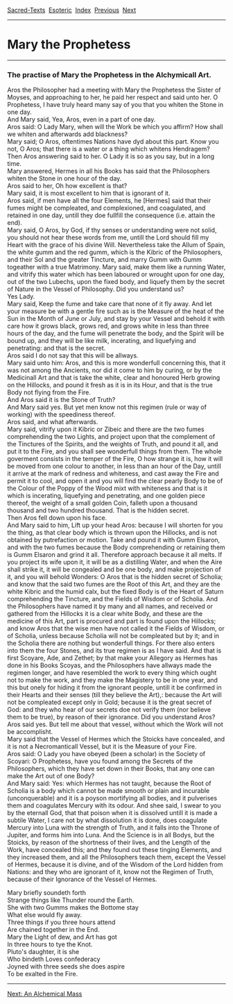 [Sacred-Texts](../index)  [Esoteric](../eso/index)  [Index](index) 
[Previous](kellystn)  [Next](mass) 

------------------------------------------------------------------------

# Mary the Prophetess

------------------------------------------------------------------------

  

### The practise of Mary the Prophetess in the Alchymicall Art.

Aros the Philosopher had a meeting with Mary the Prophetess the Sister
of Moyses, and approaching to her, he paid her respect and said unto
her. O Prophetess, I have truly heard many say of you that you whiten
the Stone in one day.  
And Mary said, Yea, Aros, even in a part of one day.  
Aros said: O Lady Mary, when will the Work be which you affirm? How
shall we whiten and afterwards add blackness?  
Mary said; O Aros, oftentimes Nations have dyd about this part. Know you
not, O Aros; that there is a water or a thing which whitens Hendragem?  
Then Aros answering said to her. O Lady it is so as you say, but in a
long time.  
Mary answered, Hermes in all his Books has said that the Philosophers
whiten the Stone in one hour of the day.  
Aros said to her, Oh how excellent is that?  
Mary said, it is most excellent to him that is ignorant of it.  
Aros said, if men have all the four Elements, he \[Hermes\] said that
their fumes might be compleated, and complexioned, and coagulated, and
retained in one day, untill they doe fullfill the consequence (i.e.
attain the end).  
Mary said, O Aros, by God, if thy senses or understanding were not
solid, you should not hear these words from me, untill the Lord should
fill my Heart with the grace of his divine Will. Nevertheless take the
Allum of Spain, the white gumm and the red gumm, which is the Kibric of
the Philosophers, and their Sol and the greater Tincture, and marry Gumm
with Gumm togeather with a true Matrimony. Mary said, make them like a
running Water, and vitrify this water which has been laboured or wrought
upon for one day, out of the two Lubechs, upon the fixed body, and
liquefy them by the secret of Nature in the Vessel of Philosophy. Did
you understand us?  
Yes Lady.  
Mary said, Keep the fume and take care that none of it fly away. And let
your measure be with a gentle fire such as is the Measure of the heat of
the Sun in the Month of June or July, and stay by your Vessel and behold
it with care how it grows black, grows red, and grows white in less than
three hours of the day, and the fume will penetrate the body, and the
Spirit will be bound up, and they will be like milk, incerating, and
liquefying and penetrating: and that is the secret.  
Aros said I do not say that this will be allways.  
Mary said unto him: Aros, and this is more wonderfull concerning this,
that it was not among the Ancients, nor did it come to him by curing, or
by the Medicinall Art and that is take the white, clear and honoured
Herb growing on the Hillocks, and pound it fresh as it is in its Hour,
and that is the true Body not flying from the Fire.  
And Aros said it is the Stone of Truth?  
And Mary said yes. But yet men know not this regimen (rule or way of
working) with the speediness thereof.  
Aros said, and what afterwards.  
Mary said, vitrify upon it Kibric or Zibeic and there are the two fumes
comprehending the two Lights, and project upon that the complement of
the Tinctures of the Spirits, and the weights of Truth, and pound it
all, and put it to the Fire, and you shall see wonderfull things from
them. The whole goverment consists in the temper of the Fire, O how
strange it is, how it will be moved from one colour to another, in less
than an hour of the Day, untill it arrive at the mark of redness and
whiteness, and cast away the Fire and permit it to cool, and open it and
you will find the clear pearly Body to be of the Colour of the Poppy of
the Wood mixt with whiteness and that is it which is incerating,
liquefying and penetrating, and one golden piece thereof, the weight of
a small golden Coin, falleth upon a thousand thousand and two hundred
thousand. That is the hidden secret.  
Then Aros fell down upon his face.  
And Mary said to him, Lift up your head Aros: because I will shorten for
you the thing, as that clear body which is thrown upon the Hillocks, and
is not obtained by putrefaction or motion. Take and pound it with Gumm
Elsaron, and with the two fumes because the Body comprehending or
retaining them is Gumm Elsaron and grind it all. Therefore approach
because it all melts. If you project its wife upon it, it will be as a
distilling Water, and when the Aire shall strike it, it will be
congealed and be one body, and make projection of it, and you will
behold Wonders: O Aros that is the hidden secret of Scholia; and know
that the said two fumes are the Root of this Art, and they are the white
Kibric and the humid calx, but the fixed Body is of the Heart of Saturn
comprehending the Tincture, and the Fields of Wisdom or of Scholia. And
the Philosophers have named it by many and all names, and received or
gathered from the Hillocks it is a clear white Body, and these are the
medicine of this Art, part is procured and part is found upon the
Hillocks; and know Aros that the wise men have not called it the Fields
of Wisdom, or of Scholia, unless because Scholia will not be compleated
but by it; and in the Scholia there are nothing but wonderfull things.
For there also enters into them the four Stones, and its true regimen is
as I have said. And that is first Scoyare, Ade, and Zethet; by that make
your Allegory as Hermes has done in his Books Scoyas, and the
Philosophers have allways made the regimen longer, and have resembled
the work to every thing which ought not to make the work, and they make
the Magistery to be in one year, and this but onely for hiding it from
the ignorant people, untill it be confirmed in their Hearts and their
senses (till they believe the Art),: because the Art will not be
compleated except only in Gold; because it is the great secret of God:
and they who hear of our secrets doe not verify them (nor believe them
to be true), by reason of their ignorance. Did you understand Aros?  
Aros said yes. But tell me about that vessel, without which the Work
will not be accomplisht.  
Mary said that the Vessel of Hermes which the Stoicks have concealed,
and it is not a Necromanticall Vessel, but it is the Measure of your
Fire.  
Aros said: O Lady you have obeyed (been a scholar) in the Society of
Scoyari: O Prophetess, have you found among the Secrets of the
Philosophers, which they have set down in their Books, that any one can
make the Art out of one Body?  
And Mary said: Yes: which Hermes has not taught, because the Root of
Scholia is a body which cannot be made smooth or plain and incurable
(unconquerable) and it is a poyson mortifying all bodies, and it
pulverises them and coagulates Mercury with its odour. And shee said, I
swear to you by the eternall God, that that poison when it is dissolved
untill it is made a subtile Water, I care not by what dissolution it is
done, does coagulate Mercury into Luna with the strength of Truth, and
it falls into the Throne of Jupiter, and forms him into Luna. And the
Science is in all Bodys, but the Stoicks, by reason of the shortness of
their lives, and the Length of the Work, have concealed this; and they
found out these tinging Elements, and they increased them, and all the
Philosophers teach them, except the Vessel of Hermes, because it is
divine, and of the Wisdom of the Lord hidden from Nations: and they who
are ignorant of it, know not the Regimen of Truth, because of their
Ignorance of the Vessel of Hermes.  
  
Mary briefly soundeth forth  
Strange things like Thunder round the Earth.  
She with two Gumms makes the Bottome stay  
What else would fly away.  
Three things if you three hours attend  
Are chained together in the End.  
Mary the Light of dew, and Art has got  
In three hours to tye the Knot.  
Pluto's daughter, it is she  
Who bindeth Loves confederacy  
Joyned with three seeds she does aspire  
To be exalted in the Fire.  

------------------------------------------------------------------------

[Next: An Alchemical Mass](mass)

  
